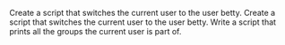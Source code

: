 Create a script that switches the current user to the user betty.
Create a script that switches the current user to the user betty.
Write a script that prints all the groups the current user is part of.

